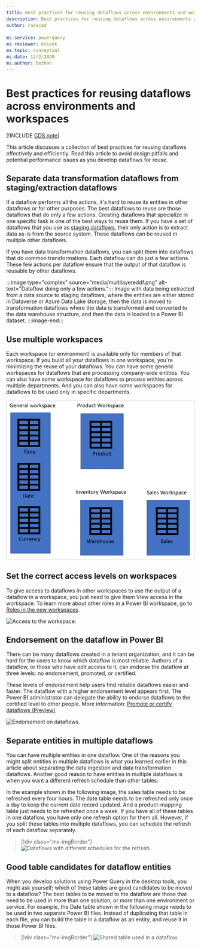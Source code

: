 ```yaml
---
title: Best practices for reusing dataflows across environments and workspaces
description: Best practices for reusing dataflows across environments and workspaces
author: radacad

ms.service: powerquery
ms.reviewer: kvivek
ms.topic: conceptual
ms.date: 12/2/2020
ms.author: bezhan
---
```


# Best practices for reusing dataflows across environments and workspaces

[!INCLUDE [CDS note](../includes/cc-data-platform-banner.md)]

This article discusses a collection of best practices for reusing dataflows effectively and efficiently. Read this article to avoid design pitfalls and potential performance issues as you develop dataflows for reuse.

## Separate data transformation dataflows from staging/extraction dataflows

If a dataflow performs all the actions, it's hard to reuse its entities in other dataflows or for other purposes. The best dataflows to reuse are those dataflows that do only a few actions. Creating dataflows that specialize in one specific task is one of the best ways to reuse them. If you have a set of dataflows that you use as [staging dataflows](best-practices-for-dimensional-model-using-dataflows.md#staging-dataflows), their only action is to extract data as-is from the source system. These dataflows can be reused in multiple other dataflows.

If you have data transformation dataflows, you can split them into dataflows that do common transformations. Each dataflow can do just a few actions. These few actions per dataflow ensure that the output of that dataflow is reusable by other dataflows.

:::image type="complex" source="media/multilayereddf.png" alt-text="Dataflow doing only a few actions.":::
   Image with data being extracted from a data source to staging dataflows, where the entities are either stored in Dataverse or Azure Data Lake storage, then the data is moved to transformation dataflows where the data is transformed and converted to the data warehouse structure, and then the data is loaded to a Power BI dataset.
:::image-end:::

## Use multiple workspaces

Each workspace (or environment) is available only for members of that workspace. If you build all your dataflows in one workspace, you're minimizing the reuse of your dataflows. You can have some generic workspaces for dataflows that are processing company-wide entities. You can also have some workspace for dataflows to process entities across multiple departments. And you can also have some workspaces for dataflows to be used only in specific departments.

![Image showing separate workspaces.](media/SeparateWorkspaces.png)

## Set the correct access levels on workspaces

To give access to dataflows in other workspaces to use the output of a dataflow in a workspace, you just need to give them View access in the workspace. To learn more about other roles in a Power BI workspace, go to [Roles in the new workspaces](/power-bi/collaborate-share/service-new-workspaces#roles-in-the-new-workspaces).

![Access to the workspace.](/power-bi/collaborate-share/media/service-create-the-new-workspaces/power-bi-workspace-add-members.png)

## Endorsement on the dataflow in Power BI

There can be many dataflows created in a tenant organization, and it can be hard for the users to know which dataflow is most reliable. Authors of a dataflow, or those who have edit access to it, can endorse the dataflow at three levels: no endorsement, promoted, or certified. 

These levels of endorsement help users find reliable dataflows easier and faster. The dataflow with a higher endorsement level appears first. The Power BI administrator can delegate the ability to endorse dataflows to the certified level to other people. More information: [Promote or certify dataflows (Preview)](/power-bi/transform-model/service-dataflows-promote-certify)

![Endorsement on dataflows.](/power-bi/transform-model/media/service-dataflows-promote-certify/powerbi-dataflow-endorsement-power-query.png)



## Separate entities in multiple dataflows

You can have multiple entities in one dataflow. One of the reasons you might split entities in multiple dataflows is what you learned earlier in this article about separating the data ingestion and data transformation dataflows. Another good reason to have entities in multiple dataflows is when you want a different refresh schedule than other tables. 

In the example shown in the following image, the sales table needs to be refreshed every four hours. The date table needs to be refreshed only once a day to keep the current date record updated. And a product-mapping table just needs to be refreshed once a week. If you have all of these tables in one dataflow, you have only one refresh option for them all. However, if you split these tables into multiple dataflows, you can schedule the refresh of each dataflow separately.

> [!div class="mx-imgBorder"]
> ![Dataflows with different schedules for the refresh.](https://i1.wp.com/radacad.com/wp-content/uploads/2019/01/2019-01-21_06h42_32.png)

## Good table candidates for dataflow entities

When you develop solutions using Power Query in the desktop tools, you might ask yourself; which of these tables are good candidates to be moved to a dataflow? The best tables to be moved to the dataflow are those that need to be used in more than one solution, or more than one environment or service. For example, the Date table shown in the following image needs to be used in two separate Power BI files. Instead of duplicating that table in each file, you can build the table in a dataflow as an entity, and reuse it in those Power BI files.

> [!div class="mx-imgBorder"]
> ![Shared table used in a dataflow.](https://i1.wp.com/radacad.com/wp-content/uploads/2019/01/2019-01-21_06h36_16.png)